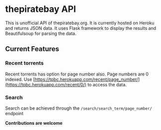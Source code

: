 # thepiratebay API

This is unofficial API of thepiratebay.org. It is currently hosted on Heroku and returns JSON data. It uses Flask framework to display the results and Beautifulsoup for parsing the data. 

## Current Features

### Recent torrents

Recent torrents has option for page number also. Page numbers are 0 indexed.
Use [https://tpbc.herokuapp.com/recent/page_number/](https://tpbc.herokuapp.com/recent/0/) to access the data.

### Search

Search can be achieved through the `/search/search_term/page_number/` endpoint

**Contributions are welcome**
